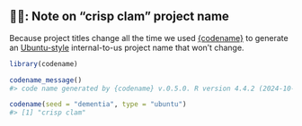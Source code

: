 

<!-- README.md is generated from README.qmd. Please edit that file -->

## 🥔🐚: Note on “crisp clam” project name

Because project titles change all the time we used
[{codename}](http://svmiller.com/codename/) to generate an
[Ubuntu-style](https://wiki.ubuntu.com/DevelopmentCodeNames)
internal-to-us project name that won’t change.

``` r
library(codename)

codename_message()
#> code name generated by {codename} v.0.5.0. R version 4.4.2 (2024-10-31 ucrt).

codename(seed = "dementia", type = "ubuntu")
#> [1] "crisp clam"
```

